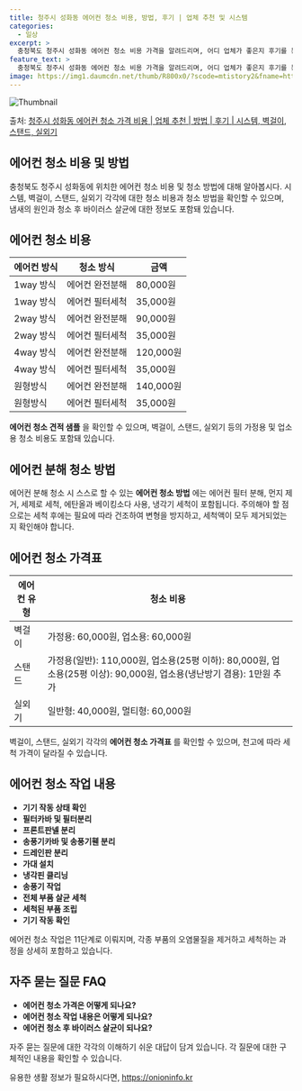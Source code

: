 ```yaml
---
title: 청주시 성화동 에어컨 청소 비용, 방법, 후기 | 업체 추천 및 시스템
categories:
  - 일상
excerpt: >
  충청북도 청주시 성화동 에어컨 청소 비용 가격을 알려드리며, 어디 업체가 좋은지 후기를 통해 알아보겠습니다. 현재 글에서는 시스템, 벽걸이, 스탠드, 실외기 각각에 대해 청소 비용이 나와 있으니 참고하시면 되겠습니다. 에어컨 분해 청소 방법 보기 👈 클릭셀프 에어컨 청소 방법 보기👈 클릭청주시 성화동 에어컨 청소 비용시스템에어컨 방식클리닝방식금액1way 방식에어컨 완전분해80,000원1way 방식에어컨 필터세척35,000원2way 방식에어컨 완전분해90,000원2way 방식에어컨 필터세척35,000원4way 방식에어컨 완전분해120,000원4way 방식에어컨 필터세척35,000원원형방식에어컨 완전분해140,000원원형방식에어컨 필터세척35,000원에어컨 청소 견적 샘플 보기 👈 클릭에어컨 냄새의 원인에어..
feature_text: >
  충청북도 청주시 성화동 에어컨 청소 비용 가격을 알려드리며, 어디 업체가 좋은지 후기를 통해 알아보겠습니다. 현재 글에서는 시스템, 벽걸이, 스탠드, 실외기 각각에 대해 청소 비용이 나와 있으니 참고하시면 되겠습니다. 에어컨 분해 청소 방법 보기 👈 클릭셀프 에어컨 청소 방법 보기👈 클릭청주시 성화동 에어컨 청소 비용시스템에어컨 방식클리닝방식금액1way 방식에어컨 완전분해80,000원1way 방식에어컨 필터세척35,000원2way 방식에어컨 완전분해90,000원2way 방식에어컨 필터세척35,000원4way 방식에어컨 완전분해120,000원4way 방식에어컨 필터세척35,000원원형방식에어컨 완전분해140,000원원형방식에어컨 필터세척35,000원에어컨 청소 견적 샘플 보기 👈 클릭에어컨 냄새의 원인에어..
image: https://img1.daumcdn.net/thumb/R800x0/?scode=mtistory2&fname=https%3A%2F%2Fblog.kakaocdn.net%2Fdn%2Fwr0zt%2FbtsHAPu5KNA%2Fr7gRJrUzjXBG1Ir89cl7v0%2Fimg.webp
---
```


![Thumbnail](https://img1.daumcdn.net/thumb/R800x0/?scode=mtistory2&fname=https%3A%2F%2Fblog.kakaocdn.net%2Fdn%2Fwr0zt%2FbtsHAPu5KNA%2Fr7gRJrUzjXBG1Ir89cl7v0%2Fimg.webp)

<p>출처: <a href="https://onioninfo.kr/entry/%EC%B2%AD%EC%A3%BC%EC%8B%9C-%EC%84%B1%ED%99%94%EB%8F%99-%EC%97%90%EC%96%B4%EC%BB%A8-%EC%B2%AD%EC%86%8C-%EA%B0%80%EA%B2%A9-%EB%B9%84%EC%9A%A9-%EC%97%85%EC%B2%B4-%EC%B6%94%EC%B2%9C-%EB%B0%A9%EB%B2%95-%ED%9B%84%EA%B8%B0-%EC%8B%9C%EC%8A%A4%ED%85%9C-%EB%B2%BD%EA%B1%B8%EC%9D%B4-%EC%8A%A4%ED%83%A0%EB%93%9C-%EC%8B%A4%EC%99%B8%EA%B8%B0" rel="dofollow">청주시 성화동 에어컨 청소 가격 비용 | 업체 추천 | 방법 | 후기 | 시스템, 벽걸이, 스탠드, 실외기</a> </p>

## 에어컨 청소 비용 및 방법

충청북도 청주시 성화동에 위치한 에어컨 청소 비용 및 청소 방법에 대해 알아봅시다. 시스템, 벽걸이, 스탠드, 실외기 각각에 대한 청소
비용과 청소 방법을 확인할 수 있으며, 냄새의 원인과 청소 후 바이러스 살균에 대한 정보도 포함돼 있습니다.

## 에어컨 청소 비용

**에어컨 방식** | **청소 방식** | **금액**  
---|---|---  
1way 방식 | 에어컨 완전분해 | 80,000원  
1way 방식 | 에어컨 필터세척 | 35,000원  
2way 방식 | 에어컨 완전분해 | 90,000원  
2way 방식 | 에어컨 필터세척 | 35,000원  
4way 방식 | 에어컨 완전분해 | 120,000원  
4way 방식 | 에어컨 필터세척 | 35,000원  
원형방식 | 에어컨 완전분해 | 140,000원  
원형방식 | 에어컨 필터세척 | 35,000원  
  
**에어컨 청소 견적 샘플** 을 확인할 수 있으며, 벽걸이, 스탠드, 실외기 등의 가정용 및 업소용 청소 비용도 포함돼 있습니다.

## 에어컨 분해 청소 방법

에어컨 분해 청소 시 스스로 할 수 있는 **에어컨 청소 방법** 에는 에어컨 필터 분해, 먼지 제거, 세제로 세척, 에탄올과 베이킹소다
사용, 냉각기 세척이 포함됩니다. 주의해야 할 점으로는 세척 후에는 필요에 따라 건조하여 변형을 방지하고, 세척액이 모두 제거되었는지
확인해야 합니다.

## 에어컨 청소 가격표

**에어컨 유형** | **청소 비용**  
---|---  
벽걸이 | 가정용: 60,000원, 업소용: 60,000원  
스탠드 | 가정용(일반): 110,000원, 업소용(25평 이하): 80,000원, 업소용(25평 이상): 90,000원, 업소용(냉난방기 겸용): 1만원 추가  
실외기 | 일반형: 40,000원, 멀티형: 60,000원  
  
벽걸이, 스탠드, 실외기 각각의 **에어컨 청소 가격표** 를 확인할 수 있으며, 천고에 따라 세척 가격이 달라질 수 있습니다.

## 에어컨 청소 작업 내용

  * **기기 작동 상태 확인**
  * **필터카바 및 필터분리**
  * **프론트판넬 분리**
  * **송풍기카바 및 송풍기휀 분리**
  * **드레인판 분리**
  * **가대 설치**
  * **냉각핀 클리닝**
  * **송풍기 작업**
  * **전체 부품 살균 세척**
  * **세척된 부품 조립**
  * **기기 작동 확인**

에어컨 청소 작업은 11단계로 이뤄지며, 각종 부품의 오염물질을 제거하고 세척하는 과정을 상세히 포함하고 있습니다.

## 자주 묻는 질문 FAQ

  * **에어컨 청소 가격은 어떻게 되나요?**
  * **에어컨 청소 작업 내용은 어떻게 되나요?**
  * **에어컨 청소 후 바이러스 살균이 되나요?**

자주 묻는 질문에 대한 각각의 이해하기 쉬운 대답이 담겨 있습니다. 각 질문에 대한 구체적인 내용을 확인할 수 있습니다.

 

유용한 생활 정보가 필요하시다면, <a href="https://onioninfo.kr" rel="dofollow">https://onioninfo.kr</a>



